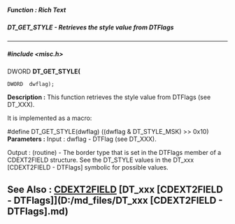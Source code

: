 ##### Function : Rich Text
##### DT_GET_STYLE - Retrieves the style value from DTFlags
---
##### #include <misc.h>
DWORD **DT_GET_STYLE(**

	DWORD  dwflag);
**Description :**
This function retrieves the style value from DTFlags (see DT_XXX). 

It is implemented as a macro:

#define DT_GET_STYLE(dwflag) ((dwflag & DT_STYLE_MSK) >> 0x10)
**Parameters :**
Input :
dwflag  -  DTFlag (see DT_XXX).

Output :
(routine)  -  The border type that is set in the DTFlags member of a CDEXT2FIELD structure.  See the DT_STYLE values in the DT_xxx [CDEXT2FIELD - DTFlags] symbolic for possible values.


**See Also :**
[CDEXT2FIELD](D:/md_files/CDEXT2FIELD.md)
[DT_xxx [CDEXT2FIELD - DTFlags]](D:/md_files/DT_xxx [CDEXT2FIELD - DTFlags].md)
---
